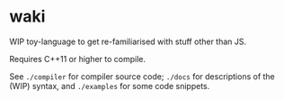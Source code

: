 # waki

WIP toy-language to get re-familiarised with stuff other than JS.

Requires C++11 or higher to compile.

See `./compiler` for compiler source code; `./docs` for descriptions of the
(WIP) syntax, and `./examples` for some code snippets.
